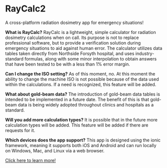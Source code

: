 # RayCalc2
<p>A cross-platform radiation dosimetry app for emergency situations!</p>

<strong>What is RayCalc?</strong>
RayCalc is a lightweight, simple calculator for radiation dosimetry calculations when on call. Its purpose is not to replace professional software, but to provide a verification solution during emergency situations to aid against human error. The calculator utilizes data tables taken directly from Northside Forsyth hospital, and uses industry-standard formulas, along with some minor interpolation to obtain answers that have been tested to be with a less than 1% error margin.


<strong>Can I change the ISO setting?</strong>
As of this moment, no. At this moment the ability to change the machine ISO is not possible because of the data used within the calculations. If a need is recognized, this feature will be added.


<strong>What about gold-beam data?</strong>
The introduction of gold-beam data tables is intended to be implemented in a future date. The benefit of this is that gold-beam data is being widely adopted throughout clinics and hospitals as a standard. 


<strong>Will you add more calculation types?</strong>
It is possible that in the future more calculation types will be added. This feature will be added if there are requests for it.


<strong>Which devices does the app support?</strong>
This app is designed using the ionic framework, meaning it supports both iOS and Android and can run locally on Windows, Mac, and Linux via a web browser.

<a href="https://sites.google.com/view/raycalc/home">Click here to learn more!</a>
